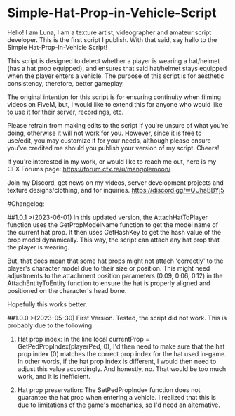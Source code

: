# Simple-Hat-Prop-in-Vehicle-Script

Hello! I am Luna, I am a texture artist, videographer and amateur script developer. This is the first script I publish. With that said, say hello to the Simple Hat-Prop-In-Vehicle Script! 

This script is designed to detect whether a player is wearing a hat/helmet (has a hat prop equipped), and ensures that said hat/helmet stays equipped when the player enters a vehicle. The purpose of this script is for aesthetic consistency, therefore, better gameplay.

The original intention for this script is for ensuring continuity when filming videos on FiveM, but, I would like to extend this for anyone who would like to use it for their server, recordings, etc.

Please refrain from making edits to the script if you're unsure of what you're doing, otherwise it will not work for you. However, since it is free to use/edit, you may customize it for your needs, although please ensure you've credited me should you publish your version of my script. Cheers!

If you're interested in my work, or would like to reach me out, here is my CFX Forums page:
https://forum.cfx.re/u/mangolemoon/

Join my Discord, get news on my videos, server development projects and texture designs/clothing, and for inquiries.
https://discord.gg/wQUhaBBYj5

#Changelog:

##1.0.1 >(2023-06-01)
In this updated version, the AttachHatToPlayer function uses the GetPropModelName function to get the model name of the current hat prop. It then uses GetHashKey to get the hash value of the prop model dynamically. This way, the script can attach any hat prop that the player is wearing.

But, that does mean that some hat props might not attach 'correctly' to the player's character model due to their size or position. This might need adjustments to the attachment position parameters (0.09, 0.06, 0.12) in the AttachEntityToEntity function to ensure the hat is properly aligned and positioned on the character's head bone.

Hopefully this works better.

##1.0.0 >(2023-05-30)
First Version. Tested, the script did not work. This is probably due to the following:

1. Hat prop index: In the line local currentProp = GetPedPropIndex(playerPed, 0), I'd then need to make sure that the hat prop index (0) matches the correct prop index for the hat used in-game. In other words, if the hat prop index is different, I would then need to adjust this value accordingly. And honestly, no. That would be too much work, and it is inefficient. 

2. Hat prop preservation: The SetPedPropIndex function does not guarantee the hat prop when entering a vehicle. I realized that this is due to limitations of the game's mechanics, so I'd need an alternative.
